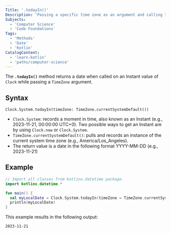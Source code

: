 ```yaml
---
Title: '.todayIn()'
Description: 'Passing a specific time zone as an argument and calling this method on an Instant value of Clock will return a date.'
Subjects:
  - 'Computer Science'
  - 'Code Foundations'
Tags:
  - 'Methods'
  - 'Date'
  - 'Kotlin'
CatalogContent:
  - 'learn-kotlin'
  - 'paths/computer-science'
---
```


The **`.todayIn()`** method returns a date when called on an Instant value of `Clock` while passing a `TimeZone` argument.

## Syntax

```pseudo
Clock.System.todayIn(timeZone: TimeZone.currentSystemDefault())
```

- `Clock.System`: records a moment in time, also known as an Instant (e.g., 2023-11-21, 00:00:00 UTC+0). Two possible ways to get an Instant are by using `Clock.now` or `Clock.System`.
- `TimeZone.currentSystemDefault()`: pulls and records an instance of the current system time zone (e.g., America/Los_Angeles).
- The return value is a date in the following format YYYY-MM-DD (e.g., 2023-11-21)

## Example

```kotlin
// Import all classes from kotlinx.datetime package.
import kotlinx.datetime.* 

fun main() {
  val myLocalDate = Clock.System.todayIn(timeZone = TimeZone.currentSystemDefault())
  println(myLocalDate)
}
```

This example results in the following output:

```shell
2023-11-21
```